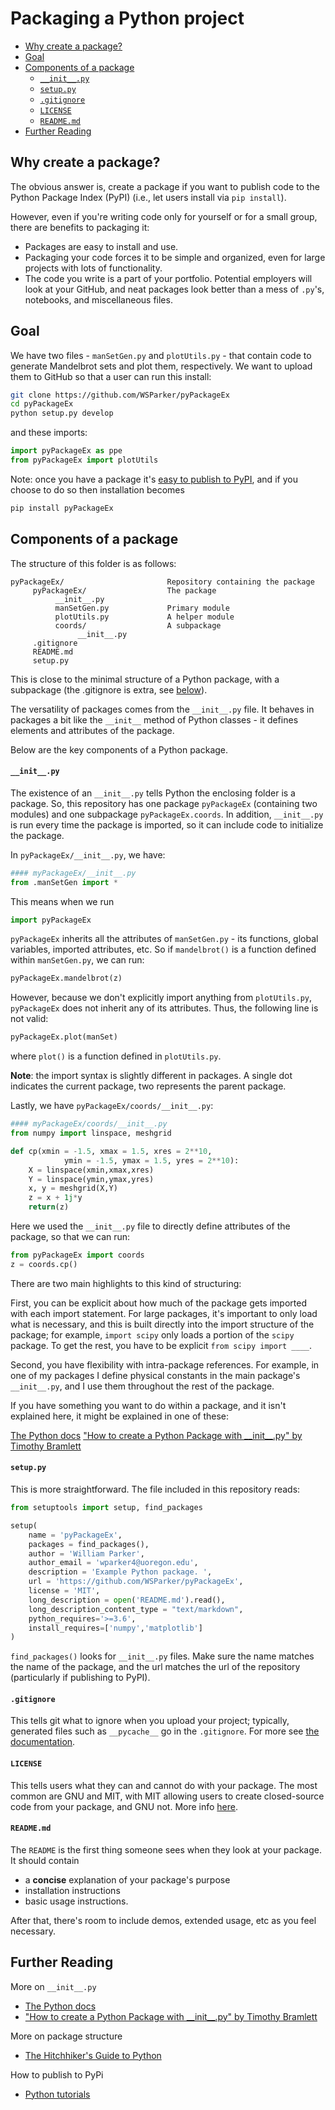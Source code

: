 # Packaging a Python project

<!-- @import "[TOC]" {cmd="toc" depthFrom=2 depthTo=6 orderedList=false} -->
<!-- code_chunk_output -->

- [Why create a package?](#why-create-a-package)
- [Goal](#goal)
- [Components of a package](#components-of-a-package)
    - [`__init__.py`](#__init__py)
    - [`setup.py`](#setuppy)
    - [`.gitignore`](#gitignore)
    - [`LICENSE`](#license)
    - [`README.md`](#readmemd)
- [Further Reading](#further-reading)

<!-- /code_chunk_output -->
## Why create a package?

The obvious answer is, create a package if you want to publish code to the Python Package Index (PyPI) (i.e., let users install via `pip install`).

However, even if you're writing code only for yourself or for a small group, there are benefits to packaging it:

* Packages are easy to install and use.
* Packaging your code forces it to be simple and organized, even for large projects with lots of functionality.
* The code you write is a part of your portfolio. Potential employers will look at your GitHub, and neat packages look better than a mess of `.py`'s, notebooks, and miscellaneous files.

## Goal

We have two files - `manSetGen.py` and `plotUtils.py` - that contain code to generate Mandelbrot sets and plot them, respectively. We want to upload them to GitHub so that a user can run this install:

```Bash
git clone https://github.com/WSParker/pyPackageEx
cd pyPackageEx
python setup.py develop
```
and these imports:

```Python
import pyPackageEx as ppe
from pyPackageEx import plotUtils
```

Note: once you have a package it's [easy to publish to PyPI](https://packaging.Python.org/tutorials/packaging-projects/), and if you choose to do so then installation becomes
```bash
pip install pyPackageEx
```

## Components of a package
The structure of this folder is as follows:
```
pyPackageEx/                       Repository containing the package
     pyPackageEx/                  The package
          __init__.py
          manSetGen.py             Primary module
          plotUtils.py             A helper module
          coords/                  A subpackage
               __init__.py
     .gitignore
     README.md
     setup.py
```

This is close to the minimal structure of a Python package, with a subpackage (the .gitignore is extra, see [below](##gitignore)).

The versatility of packages comes from the `__init__.py` file. It behaves in packages a bit like the `__init__` method of Python classes - it defines elements and attributes of the package.

Below are the key components of a Python package.

#### `__init__.py`

The existence of an `__init__.py` tells Python the enclosing folder is a package. So, this repository has one package `pyPackageEx` (containing two modules) and one subpackage `pyPackageEx.coords`. In addition, `__init__.py` is run every time the package is imported, so it can include code to initialize the package.

In `pyPackageEx/__init__.py`, we have:
```Python
#### myPackageEx/__init__.py
from .manSetGen import *
```
This means when we run
```Python
import pyPackageEx
```
`pyPackageEx` inherits all the attributes of `manSetGen.py` - its functions, global variables, imported attributes, etc. So if `mandelbrot()` is a function defined within `manSetGen.py`, we can run:
```Python
pyPackageEx.mandelbrot(z)
```

However, because we don't explicitly import anything from `plotUtils.py`, `pyPackageEx` does not inherit any of its attributes. Thus, the following line is not valid:
```Python
pyPackageEx.plot(manSet)
```
where `plot()` is a function defined in `plotUtils.py`.

**Note**: the import syntax is slightly different in packages. A single dot indicates the current package, two represents the parent package.

Lastly, we have `pyPackageEx/coords/__init__.py`:
```Python
#### myPackageEx/coords/__init__.py
from numpy import linspace, meshgrid

def cp(xmin = -1.5, xmax = 1.5, xres = 2**10,
            ymin = -1.5, ymax = 1.5, yres = 2**10):
    X = linspace(xmin,xmax,xres)
    Y = linspace(ymin,ymax,yres)
    x, y = meshgrid(X,Y)
    z = x + 1j*y
    return(z)
```
Here we used the `__init__.py` file to directly define attributes of the package, so that we can run:
```Python
from pyPackageEx import coords
z = coords.cp()
```

There are two main highlights to this kind of structuring:

First, you can be explicit about how much of the package gets imported with each import statement. For large packages, it's important to only load what is necessary, and this is built directly into the import structure of the package; for example, `import scipy` only loads a portion of the `scipy` package. To get the rest, you have to be explicit `from scipy import ____`.

Second, you have flexibility with intra-package references. For example, in one of my packages I define physical constants in the main package's `__init__.py`, and I use them throughout the rest of the package.

If you have something you want to do within a package, and it isn't explained here, it might be explained in one of these:

[The Python docs](https://docs.Python.org/3/tutorial/modules.html##packages)
["How to create a Python Package with \_\_init\_\_.py" by Timothy Bramlett](https://timothybramlett.com/How_to_create_a_Python_Package_with___init__py.html)

#### `setup.py`

This is more straightforward. The file included in this repository reads:
```Python
from setuptools import setup, find_packages

setup(
    name = 'pyPackageEx',
    packages = find_packages(),
    author = 'William Parker',
    author_email = 'wparker4@uoregon.edu',
    description = 'Example Python package. ',
    url = 'https://github.com/WSParker/pyPackageEx',
    license = 'MIT',
    long_description = open('README.md').read(),
    long_description_content_type = "text/markdown",
    python_requires='>=3.6',
    install_requires=['numpy','matplotlib']
)
```
`find_packages()` looks for `__init__.py` files. Make sure the name matches the name of the package, and the url matches the url of the repository (particularly if publishing to PyPI).

#### `.gitignore`
This tells git what to ignore when you upload your project; typically, generated files such as `__pycache__` go in the `.gitignore`. For more see [the documentation](https://git-scm.com/docs/gitignore).

#### `LICENSE`
This tells users what they can and cannot do with your package. The most common are GNU and MIT, with MIT allowing users to create closed-source code from your package, and GNU not. More info [here](https://choosealicense.com/).

#### `README.md`
The `README` is the first thing someone sees when they look at your package. It should contain
* a **concise** explanation of your package's purpose
* installation instructions
* basic usage instructions.

After that, there's room to include demos, extended usage, etc as you feel necessary.

## Further Reading
More on `__init__.py`
* [The Python docs](https://docs.Python.org/3/tutorial/modules.html##packages)
* ["How to create a Python Package with \_\_init\_\_.py" by Timothy Bramlett](https://timothybramlett.com/How_to_create_a_Python_Package_with___init__py.html)

More on package structure
* [The Hitchhiker's Guide to Python](https://docs.python-guide.org/writing/structure/)

How to publish to PyPi
* [Python tutorials](https://packaging.Python.org/tutorials/packaging-projects/)
